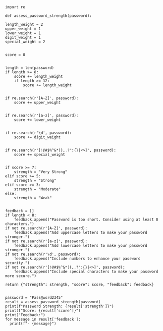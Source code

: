     import re

    def assess_password_strength(password):

    length_weight = 2
    upper_weight = 1
    lower_weight = 1
    digit_weight = 1
    special_weight = 2


    score = 0


    length = len(password)
    if length >= 8:
        score += length_weight
        if length >= 12:
            score += length_weight  


    if re.search(r'[A-Z]', password):
        score += upper_weight
    
    
    if re.search(r'[a-z]', password):
        score += lower_weight
    
    
    if re.search(r'\d', password):
        score += digit_weight
    
    
    if re.search(r'[!@#$%^&*(),.?":{}|<>]', password):
        score += special_weight
    
    
    if score >= 7:
        strength = "Very Strong"
    elif score >= 5:
        strength = "Strong"
    elif score >= 3:
        strength = "Moderate"
    else:
        strength = "Weak"
    

    feedback = []
    if length < 8:
        feedback.append("Password is too short. Consider using at least 8 characters.")
    if not re.search(r'[A-Z]', password):
        feedback.append("Add uppercase letters to make your password stronger.")
    if not re.search(r'[a-z]', password):
        feedback.append("Add lowercase letters to make your password stronger.")
    if not re.search(r'\d', password):
        feedback.append("Include numbers to enhance your password security.")
    if not re.search(r'[!@#$%^&*(),.?":{}|<>]', password):
        feedback.append("Include special characters to make your password more secure.")
    
    return {"strength": strength, "score": score, "feedback": feedback}
    
    
    password = "Pass@word2345"
    result = assess_password_strength(password)
    print(f"Password Strength: {result['strength']}")
    print(f"Score: {result['score']}")
    print("Feedback:")
    for message in result['feedback']:
      print(f"- {message}")
